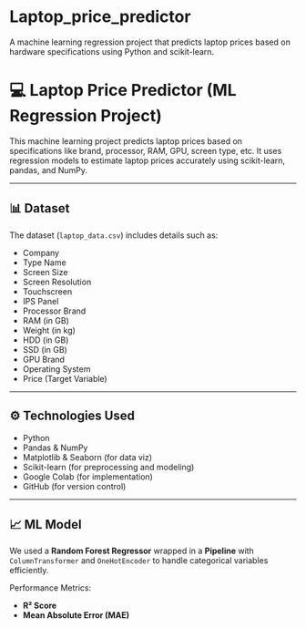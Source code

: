# Laptop_price_predictor
 A machine learning regression project that predicts laptop prices based on hardware specifications using Python and scikit-learn.
# 💻 Laptop Price Predictor (ML Regression Project)

This machine learning project predicts laptop prices based on specifications like brand, processor, RAM, GPU, screen type, etc. It uses regression models to estimate laptop prices accurately using scikit-learn, pandas, and NumPy.

---

## 📊 Dataset

The dataset (`laptop_data.csv`) includes details such as:

- Company
- Type Name
- Screen Size
- Screen Resolution
- Touchscreen
- IPS Panel
- Processor Brand
- RAM (in GB)
- Weight (in kg)
- HDD (in GB)
- SSD (in GB)
- GPU Brand
- Operating System
- Price (Target Variable)

---

## ⚙️ Technologies Used

- Python
- Pandas & NumPy
- Matplotlib & Seaborn (for data viz)
- Scikit-learn (for preprocessing and modeling)
- Google Colab (for implementation)
- GitHub (for version control)

---

## 📈 ML Model

We used a **Random Forest Regressor** wrapped in a **Pipeline** with `ColumnTransformer` and `OneHotEncoder` to handle categorical variables efficiently.

Performance Metrics:
- **R² Score**
- **Mean Absolute Error (MAE)**
